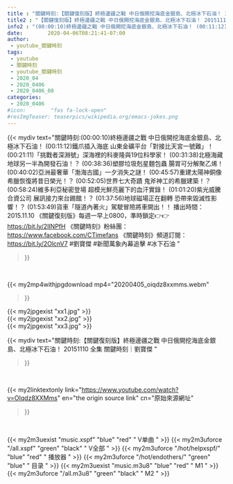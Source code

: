 ```yaml
---
title : "關鍵時刻:【關鍵復刻版】終極邊疆之戰 中日俄開挖海底金銀島、北極冰下石油！ 20151110 全集 關鍵時刻｜劉寶傑 "
title2 : "【關鍵復刻版】終極邊疆之戰 中日俄開挖海底金銀島、北極冰下石油！ 20151110 全集 關鍵時刻｜劉寶傑 "
info2 : "(00:00:10)終極邊疆之戰 中日俄開挖海底金銀島、北極冰下石油！ (00:11:12)鐵爪插入海底 山東金礦平台「對接比天宮一號難」！ (00:21:11)「挑戰者深淵號」深海裡的科麥隆與19位科學家！ (00:31:38)北極海藏地球另一半為開發石油！？ (00:38:36)塑膠垃圾剋星麵包蟲 腸胃可分解聚乙烯！ (00:40:02)亞洲最奢華「渤海古國」一夕消失之謎！ (00:45:57)重建太陽神銅像 希臘恢復將昔日榮光！？ (00:52:05)世界七大奇蹟 鬼斧神工的希臘建築！？ (00:58:24)維多利亞秘密登場 超模光鮮亮麗下的血汗實錄！ (01:01:20)紫光威騰合資公司 展訊接力來台踢館！？ (01:37:56)地球磁場正在翻轉 恐帶來毀滅性影響！？ (01:53:49)貨車「隧道內著火」駕駛冒險將車開出！！  播出時間：2015.11.10  《關鍵復刻版》每週一早上0800，準時鎖定👉👉https://bit.ly/2lINPfH 《關鍵時刻》粉絲團：https://www.facebook.com/CTimefans 《關鍵時刻》頻道訂閱：https://bit.ly/2OlcnV7  #劉寶傑 #新聞萬象內幕追擊 #冰下石油 "
date:        2020-04-06T08:21:41-07:00
author:
 - youtube_關鍵時刻
tags:
 - youtube
 - 關鍵時刻
 - youtube_關鍵時刻
 - 2020_04
 - 2020_0406
 - 2020_0406_08
categories:
 - 2020_0406
#icon:        "fas fa-lock-open"
#resImgTeaser: teaserpics/wikipedia.org/emacs-jokes.png
---
```


{{< mydiv text="關鍵時刻:(00:00:10)終極邊疆之戰 中日俄開挖海底金銀島、北極冰下石油！ (00:11:12)鐵爪插入海底 山東金礦平台「對接比天宮一號難」！ (00:21:11)「挑戰者深淵號」深海裡的科麥隆與19位科學家！ (00:31:38)北極海藏地球另一半為開發石油！？ (00:38:36)塑膠垃圾剋星麵包蟲 腸胃可分解聚乙烯！ (00:40:02)亞洲最奢華「渤海古國」一夕消失之謎！ (00:45:57)重建太陽神銅像 希臘恢復將昔日榮光！？ (00:52:05)世界七大奇蹟 鬼斧神工的希臘建築！？ (00:58:24)維多利亞秘密登場 超模光鮮亮麗下的血汗實錄！ (01:01:20)紫光威騰合資公司 展訊接力來台踢館！？ (01:37:56)地球磁場正在翻轉 恐帶來毀滅性影響！？ (01:53:49)貨車「隧道內著火」駕駛冒險將車開出！！  播出時間：2015.11.10  《關鍵復刻版》每週一早上0800，準時鎖定👉👉https://bit.ly/2lINPfH 《關鍵時刻》粉絲團：https://www.facebook.com/CTimefans 《關鍵時刻》頻道訂閱：https://bit.ly/2OlcnV7  #劉寶傑 #新聞萬象內幕追擊 #冰下石油 "
>}}
<br>


{{< my2mp4withjpgdownload mp4="20200405_oiqdz8xxmms.webm"
>}}

{{< my2jpgexist "xx1.jpg" >}}<br>
{{< my2jpgexist "xx2.jpg" >}}<br>
{{< my2jpgexist "xx3.jpg" >}}<br>



{{< mydiv text="關鍵時刻:【關鍵復刻版】終極邊疆之戰 中日俄開挖海底金銀島、北極冰下石油！ 20151110 全集 關鍵時刻｜劉寶傑 "
>}}
<br>

{{< my2linktextonly link="https://www.youtube.com/watch?v=OIqdz8XXMms"
en="the origin source link" cn="原始來源網址"
>}}


<br>

{{< my2m3uexist "music.xspf"        "blue"   "red"    " V单曲 " >}} {{< my2m3uforce "/all.xspf"         "green"  "black"  " V全部 " >}} {{< my2m3uforce "/hot/helpxspf/"    "blue"   "red"    " 播放器 " >}} {{< my2m3uforce "/hot/endothers/"   "green"  "blue"   " 目录 " >}} {{< my2m3uexist "music.m3u8"        "blue"   "red"    " M1 " >}} {{< my2m3uforce "/all.m3u8"         "green"  "black"  " M2 " >}} 
